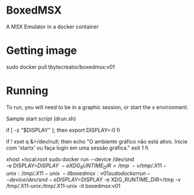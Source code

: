 # BoxedMSX
A MSX Emulator in a docker container 

# Getting image
sudo docker pull tbytecreator/boxedmsx:v01

# Running
To run, you will need to be in a graphic session, or start the x environment.

Sample start script (drun.sh)

if [ -z "$DISPLAY" ]; then
    export DISPLAY=:0
fi

if ! xset q &>/dev/null; then
    echo "O ambiente gráfico não está ativo. Inicie com 'startx' ou faça login em uma sessão gráfica."
    exit 1
fi

xhost +local:root
sudo docker run --device /dev/snd \
                -e DISPLAY=$DISPLAY \
                -e XDG_RUNTIME_DIR=/tmp \
                -v /tmp/.X11-unix:/tmp/.X11-unix \
                -it boxedmsx:v01
sudo docker run --device /dev/snd -e DISPLAY=$DISPLAY -e XDG_RUNTIME_DIR=/tmp -v /tmp/.X11-unix:/tmp/.X11-unix -it boxedmsx:v01 
